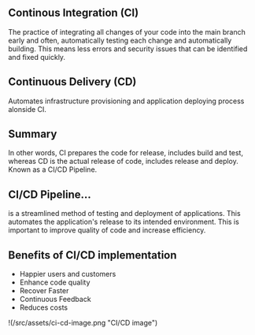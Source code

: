 ## Continous Integration (CI)
The practice of integrating all changes of your code into the main branch early and often, automatically testing each change and automatically building. 
    This means less errors and security issues that can be identified and fixed quickly.

## Continuous Delivery (CD)
Automates infrastructure provisioning and application deploying process alonside CI.

## Summary
In other words, CI prepares the code for release, includes build and test, whereas CD is the actual release of code, includes release and deploy. Known as a CI/CD Pipeline. 
    
## CI/CD Pipeline...
is a streamlined method of testing and deployment of applications. This automates the application's release to its intended environment. This is important to improve quality of code and increase efficiency. 

## Benefits of CI/CD implementation
-  Happier users and customers 
-  Enhance code quality   
-  Recover Faster  
-  Continuous Feedback 
-  Reduces costs

!(/src/assets/ci-cd-image.png "CI/CD image")
